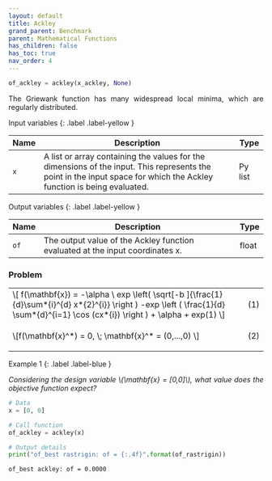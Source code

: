 ```yaml
---
layout: default
title: Ackley
grand_parent: Benchmark
parent: Mathematical Functions
has_children: false
has_toc: true
nav_order: 4
---
```


<!--Don't delete ths script-->
<script src = "https://polyfill.io/v3/polyfill.min.js?features=es6"></script>
<script id = "MathJax-script" async src="https://cdn.jsdelivr.net/npm/mathjax@3/es5/tex-mml-chtml.js"></script>
<!--Don't delete ths script-->

```python
of_ackley = ackley(x_ackley, None)
```

<p align="justify">
The Griewank function has many widespread local minima, which are regularly distributed.
</p>

Input variables
{: .label .label-yellow }

<table style = "width:100%">
    <thead>
      <tr>
        <th>Name</th>
        <th>Description</th>
        <th>Type</th>
      </tr>
    </thead>
    <tr>
        <td><code>x</code></td>
        <td>A list or array containing the values for the dimensions of the input. This represents the point in the input space for which the Ackley function is being evaluated.</td>
        <td>Py list </td>
    </tr>
</table>

Output variables
{: .label .label-yellow }

<table style = "width:100%">
    <thead>
      <tr>
        <th>Name</th>
        <th>Description</th>
        <th>Type</th>
      </tr>
    </thead>
    <tr>
        <td><code>of</code></td>
        <td>The output value of the Ackley function evaluated at the input coordinates x.</td>
        <td>float</td>
    </tr>
</table>

<h3>Problem</h3>

<table style = "width:100%">
    <tr>
        <td style="width: 90%;">\[ f(\mathbf{x}) = -\alpha \ exp \left( \sqrt[-b ]{\frac{1}{d}\sum*{i}^{d} x*{2}^{i}} \right ) -exp \left ( \frac{1}{d} \sum*{d}^{i=1} \cos (cx*{i}) \right ) + \alpha + exp(1) \]</td>
        <td style="width: 10%;"><p align = "right">(1)</p></td>
    </tr>
    <tr>
        <td style="width: 90%;">\[f(\mathbf{x}^*) = 0, \; \mathbf{x}^* = (0,...,0) \]</td>
        <td style="width: 10%;"><p align = "right">(2)</p></td>
    </tr>
</table>

Example 1
{: .label .label-blue }

<p align = "justify">
  <i>
      Considering the design variable \(\mathbf{x} = [0,0]\), what value does the objective function expect?
  </i>
</p>

```python
# Data
x = [0, 0]

# Call function
of_ackley = ackley(x)

# Output details
print("of_best rastrigin: of = {:.4f}".format(of_rastrigin))
```

```bash
of_best ackley: of = 0.0000
```
